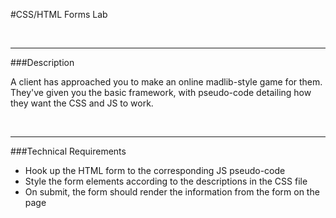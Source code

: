 #CSS/HTML Forms Lab


<br>

---


###Description

A client has approached you to make an online madlib-style game for them. They've given you the basic framework, with pseudo-code detailing how they want the CSS and JS to work.




<br>

---


###Technical Requirements

- Hook up the HTML form to the corresponding JS pseudo-code
- Style the form elements according to the descriptions in the CSS file
- On submit, the form should render the information from the form on the page



